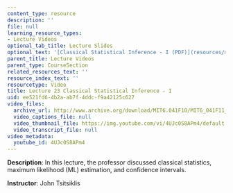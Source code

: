 ```yaml
---
content_type: resource
description: ''
file: null
learning_resource_types:
- Lecture Videos
optional_tab_title: Lecture Slides
optional_text: '[Classical Statistical Inference - I (PDF)](resources/mit6_041scf13_l23)'
parent_title: Lecture Videos
parent_type: CourseSection
related_resources_text: ''
resource_index_text: ''
resourcetype: Video
title: Lecture 23 Classical Statistical Inference - I
uid: ee521fd6-4b2a-ab7f-4ddc-f9a42125c627
video_files:
  archive_url: http://www.archive.org/download/MIT6.041F10/MIT6_041F11_lec23_300k.mp4
  video_captions_file: null
  video_thumbnail_file: https://img.youtube.com/vi/4UJc0S8APm4/default.jpg
  video_transcript_file: null
video_metadata:
  youtube_id: 4UJc0S8APm4
---
```


**Description**: In this lecture, the professor discussed classical statistics, maximum likelihood (ML) estimation, and confidence intervals.

**Instructor**: John Tsitsiklis
